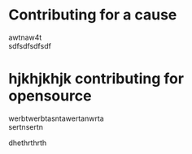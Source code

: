 
<div>
  <h1>
    Contributing for a cause</h1>
  </h1>
  </div>awtnaw4t
<div>sdfsdfsdfsdf
  <h1>hjkhjkhjk
    contributing for opensource</h1>
  </h1>werbtwerbtasntawertanwrta
  </div>sertnsertn

dhethrthrth
